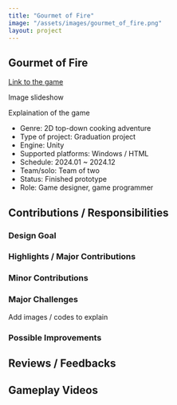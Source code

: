```yaml
---
title: "Gourmet of Fire"
image: "/assets/images/gourmet_of_fire.png"
layout: project
---
```


## Gourmet of Fire

[Link to the game](https://odd-mune.itch.io/gourmet-of-fire)

Image slideshow

Explaination of the game

* Genre: 2D top-down cooking adventure
* Type of project: Graduation project
* Engine: Unity
* Supported platforms: Windows / HTML
* Schedule: 2024.01 ~ 2024.12
* Team/solo: Team of two
* Status: Finished prototype
* Role: Game designer, game programmer

## Contributions / Responsibilities

### Design Goal

### Highlights / Major Contributions

### Minor Contributions

### Major Challenges

Add images / codes to explain

### Possible Improvements

## Reviews / Feedbacks

## Gameplay Videos

